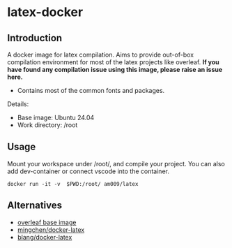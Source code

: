 # latex-docker

## Introduction

A docker image for latex compilation. Aims to provide out-of-box compilation environment for most of the latex projects like overleaf. **If you have found any compilation issue using this image, please raise an issue here.**

- Contains most of the common fonts and packages.

Details:
- Base image: Ubuntu 24.04
- Work directory: /root

## Usage

Mount your workspace under /root/, and compile your project. You can also add dev-container or connect vscode into the container.

```
docker run -it -v  $PWD:/root/ am009/latex
```

## Alternatives

- [overleaf base image](https://github.com/overleaf/overleaf/blob/main/server-ce/Dockerfile-base)
- [mingchen/docker-latex](https://github.com/mingchen/docker-latex)
- [blang/docker-latex](https://github.com/blang/latex-docker)
